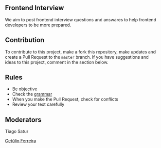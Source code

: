 ## Frontend Interview
We aim to post frontend interview questions and answares to help frontend developers to be more prepared.

## Contribution
To contribute to this project, make a fork this repository, make updates and create a Pull Request to the `master` branch.
If you have suggestions and ideas to this project, comment in the section below.

## Rules
* Be objective
* Check the [grammar](https://chrome.google.com/webstore/detail/grammarly-for-chrome/kbfnbcaeplbcioakkpcpgfkobkghlhen)
* When you make the Pull Request, check for conflicts
* Review your text carefully


## Moderators
Tiago Satur

[Getúlio Ferreira](https://github.com/gferreiraa)

